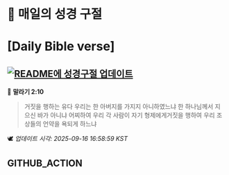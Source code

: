 # 🙏 매일의 성경 구절
# [Daily Bible verse]
## [![README에 성경구절 업데이트](https://github.com/DONGSUKA/first_test/actions/workflows/update-readme-bible.yml/badge.svg)](https://github.com/DONGSUKA/first_test/actions/workflows/update-readme-bible.yml)
<!-- START_BIBLE_VERSE -->
📖 **말라기 2:10**
> 거짓을 행하는 유다 우리는 한 아버지를 가지지 아니하였느냐 한 하나님께서 지으신 바가 아니냐 어찌하여 우리 각 사람이 자기 형제에게거짓을 행하여 우리 조상들의 언약을 욕되게 하느냐

🕊️ _업데이트 시각: 2025-09-16 16:58:59 KST_
  <!-- END_BIBLE_VERSE -->
## GITHUB_ACTION
